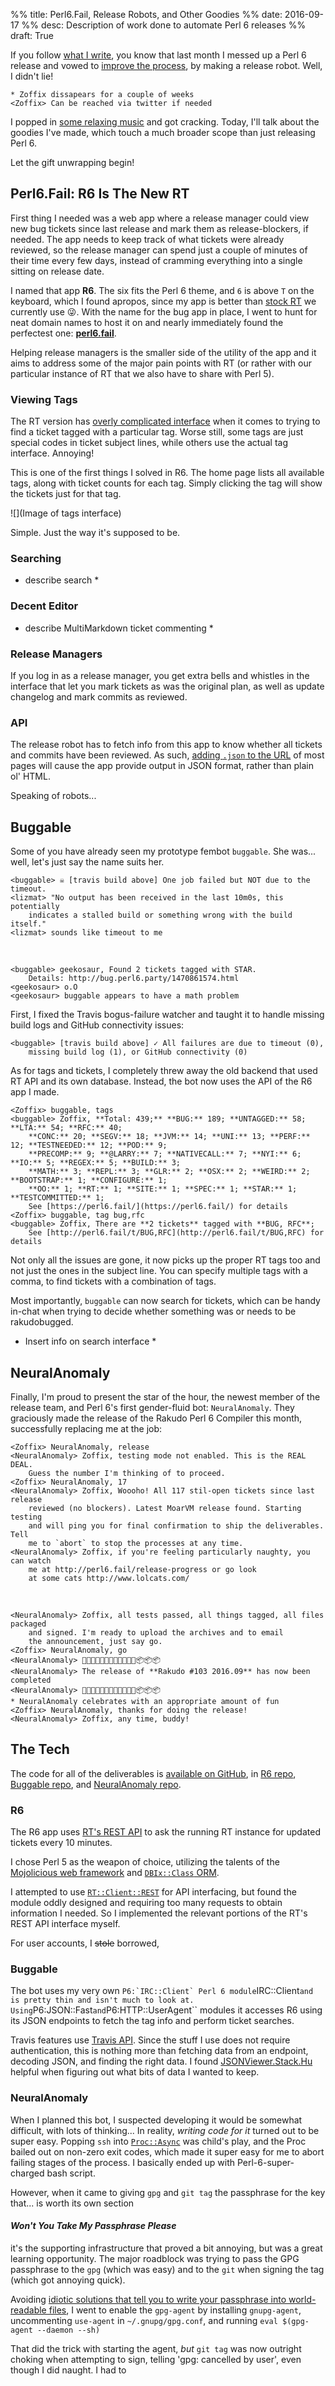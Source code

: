 %% title: Perl6.Fail, Release Robots, and Other Goodies
%% date: 2016-09-17
%% desc: Description of work done to automate Perl 6 releases
%% draft: True

If you follow [what I write](http://perl6.party), you know that last month
I messed up a Perl 6 release and vowed to [improve the
process](/post/I-Botched-A-Perl-6-Release-And-Now-A-Robot-Is-Taking-My-Job),
by making a release robot. Well, I didn't lie!

```irc
* Zoffix dissapears for a couple of weeks
<Zoffix> Can be reached via twitter if needed
```

I popped in [some relaxing
music](https://www.youtube.com/watch?v=9y25snz83ms&feature=youtu.be&t=28s) and
got cracking. Today, I'll talk about the goodies I've made, which touch
a much broader scope than just releasing Perl 6.

Let the gift unwrapping begin!

## Perl6.Fail: R6 Is The New RT

First thing I needed was a web app where a release manager could view new
bug tickets since last release and mark them as release-blockers, if needed.
The app needs to keep track of what tickets were already reviewed, so the
release manager can spend just a couple of minutes of their time every few
days, instead of cramming everything into a single sitting on release date.

I named that app **R6**.
The six fits the Perl 6 theme, and `6` is above `T`
on the keyboard, which I found apropos, since my app is better than
[stock RT](https://bestpractical.com/request-tracker) we currently use 😜.
With the name for the bug app in place, I went to hunt for neat domain names to
host it on and nearly immediately found the perfectest one:
**[perl6.fail](https://perl6.fail)**.

Helping release managers is the smaller side of the utility of the app and
it aims to address some of the major pain points with RT (or rather with our
particular instance of RT that we also have to share with Perl 5).

### Viewing Tags

The RT version has [overly complicated
interface](/post/A-Date-With-The-Bug-Queue-or-Let-Me-Help-You-Help-Me-Help-You--Part-2#lesson4:tagyourticketsandmakethemeasytofind) when it comes to trying
to find a ticket tagged with a particular tag. Worse still, some tags
are just special codes in ticket subject lines, while others use the actual
tag interface. Annoying!

This is one of the first things I solved in R6. The home page lists all
available tags, along with ticket counts for each tag. Simply clicking the
tag will show the tickets just for that tag.

![](Image of tags interface)

Simple. Just the way it's supposed to be.

### Searching

* describe search *

### Decent Editor

* describe MultiMarkdown ticket commenting *

### Release Managers

If you log in as a release manager, you get extra bells and whistles in the
interface that let you mark tickets as was the original plan, as well as
update changelog and mark commits as reviewed.

### API

The release robot has to fetch info from this app to know whether all tickets
and commits have been reviewed. As such,
[adding `.json` to the URL](https://perl6.fail/t/BUG.json)
of most pages will cause the app provide output in JSON format, rather than
plain ol' HTML.

Speaking of robots...

## Buggable

Some of you have already seen my prototype fembot `buggable`. She
was... well, let's just say the name suits her.

```irc
<buggable> ☠ [travis build above] One job failed but NOT due to the timeout.
<lizmat> "No output has been received in the last 10m0s, this potentially
    indicates a stalled build or something wrong with the build itself."
<lizmat> sounds like timeout to me
```

&nbsp;

```irc
<buggable> geekosaur, Found 2 tickets tagged with STAR.
    Details: http://bug.perl6.party/1470861574.html
<geekosaur> o.O
<geekosaur> buggable appears to have a math problem
```

First, I fixed the Travis bogus-failure watcher and taught it to handle
missing build logs and GitHub connectivity issues:

```irc
<buggable> [travis build above] ✓ All failures are due to timeout (0),
    missing build log (1), or GitHub connectivity (0)
```

As for tags and tickets, I completely threw away the old backend that used
RT API and its own database. Instead, the bot now uses the API of the R6
app I made.

```irc
<Zoffix> buggable, tags
<buggable> Zoffix, **Total: 439;** **BUG:** 189; **UNTAGGED:** 58; **LTA:** 54; **RFC:** 40;
    **CONC:** 20; **SEGV:** 18; **JVM:** 14; **UNI:** 13; **PERF:** 12; **TESTNEEDED:** 12; **POD:** 9;
    **PRECOMP:** 9; **@LARRY:** 7; **NATIVECALL:** 7; **NYI:** 6; **IO:** 5; **REGEX:** 5; **BUILD:** 3;
    **MATH:** 3; **REPL:** 3; **GLR:** 2; **OSX:** 2; **WEIRD:** 2; **BOOTSTRAP:** 1; **CONFIGURE:** 1;
    **OO:** 1; **RT:** 1; **SITE:** 1; **SPEC:** 1; **STAR:** 1; **TESTCOMMITTED:** 1;
    See [https://perl6.fail/](https://perl6.fail/) for details
<Zoffix> buggable, tag bug,rfc
<buggable> Zoffix, There are **2 tickets** tagged with **BUG, RFC**;
    See [http://perl6.fail/t/BUG,RFC](http://perl6.fail/t/BUG,RFC) for details
```

Not only all the issues are gone, it now picks up the proper RT tags too and
not just the ones in the subject line. You can specify multiple tags with a
comma, to find tickets with a combination of tags.

Most importantly, `buggable` can now search for tickets, which can be
handy in-chat when trying to decide whether something was or needs to be
rakudobugged.

* Insert info on search interface *

## NeuralAnomaly

Finally, I'm proud to present the star of the hour, the newest member of the
release team, and Perl 6's first gender-fluid bot: `NeuralAnomaly`. They
graciously made the release of the Rakudo Perl 6 Compiler this month,
successfully replacing me at the job:

```irc
<Zoffix> NeuralAnomaly, release
<NeuralAnomaly> Zoffix, testing mode not enabled. This is the REAL DEAL.
    Guess the number I'm thinking of to proceed.
<Zoffix> NeuralAnomaly, 17
<NeuralAnomaly> Zoffix, Woooho! All 117 stil-open tickets since last release
    reviewed (no blockers). Latest MoarVM release found. Starting testing
    and will ping you for final confirmation to ship the deliverables. Tell
    me to `abort` to stop the processes at any time.
<NeuralAnomaly> Zoffix, if you're feeling particularly naughty, you can watch
    me at http://perl6.fail/release-progress or go look
    at some cats http://www.lolcats.com/
```

&nbsp;

```irc
<NeuralAnomaly> Zoffix, all tests passed, all things tagged, all files packaged
    and signed. I'm ready to upload the archives and to email
    the announcement, just say go.
<Zoffix> NeuralAnomaly, go
<NeuralAnomaly> 🎺🎺🎺📯📯📯📯📯📯🌈🌈🌈📦📦📦
<NeuralAnomaly> The release of **Rakudo #103 2016.09** has now been completed
<NeuralAnomaly> 🎺🎺🎺📯📯📯📯📯📯🌈🌈🌈📦📦📦
* NeuralAnomaly celebrates with an appropriate amount of fun
<Zoffix> NeuralAnomaly, thanks for doing the release!
<NeuralAnomaly> Zoffix, any time, buddy!
```

## The Tech

The code for all of the deliverables is [available on
GitHub](https://github.com/zoffixznet), in [R6
repo](https://github.com/zoffixznet/r6), [Buggable
repo](https://github.com/zoffixznet/perl6-buggable), and [NeuralAnomaly
repo](https://github.com/zoffixznet/na).

### R6

The R6 app uses [RT's REST API](https://rt-wiki.bestpractical.com/wiki/REST)
to ask the running RT instance for updated tickets every 10 minutes.

I chose Perl 5 as the weapon of choice, utilizing the talents of
the [Mojolicious web framework](http://mojolicious.org/) and
[`DBIx::Class` ORM](https://metacpan.org/pod/DBIx::Class).

I attempted to
use [`RT::Client::REST`](https://metacpan.org/pod/RT::Client::REST) for API
interfacing, but found the module oddly designed and requiring too many
requests to obtain information I needed. So I implemented the
relevant portions of the RT's REST API interface myself.

For user accounts, I <s>stole</s> borrowed,

### Buggable

The bot uses my very own ``P6:`IRC::Client` Perl 6 module``IRC::Client``
and is pretty thin
and isn't much to look at. Using ``P6:JSON::Fast`` and ``P6:HTTP::UserAgent``
modules it accesses R6 using its JSON endpoints to fetch the tag info
and perform ticket searches.

Travis features use [Travis API](https://docs.travis-ci.com/api). Since the
stuff I use does not require authentication, this is nothing more than
fetching data from an endpoint, decoding JSON, and finding the right data.
I found [JSONViewer.Stack.Hu](http://jsonviewer.stack.hu/) helpful when
figuring out what bits of data I wanted to keep.

### NeuralAnomaly

When I planned this bot, I suspected developing it would be somewhat difficult,
with lots of thinking... In reality, *writing code for it*
turned out to be super easy.
Popping `ssh` into [`Proc::Async`](https://docs.perl6.org/type/Proc::Async)
was child's play, and the Proc bailed out on non-zero exit codes, which made
it super easy for me to abort failing stages of the process. I basically
ended up with Perl-6-super-charged bash script.

However, when it came to giving `gpg` and `git tag` the passphrase for the
key that... is worth its own section

#### *Won't You Take My Passphrase Please*


 it's the supporting infrastructure that proved a bit annoying, but
was a great learning opportunity. The major roadblock was trying to pass
the GPG passphrase to the `gpg` (which was easy) and to the `git` when signing
the tag (which got annoying quick).

Avoiding [idiotic solutions that tell you to write your passphrase
into world-readable files](http://stackoverflow.com/a/11270814), I went
to enable the `gpg-agent` by installing `gnupg-agent`, uncommenting
`use-agent` in `~/.gnupg/gpg.conf`,
and running `eval $(gpg-agent --daemon --sh)`

That did the trick with starting the agent, *but* `git tag` was now outright
choking when attempting to sign, telling 'gpg: cancelled by user', even though
I did naught. I had to
